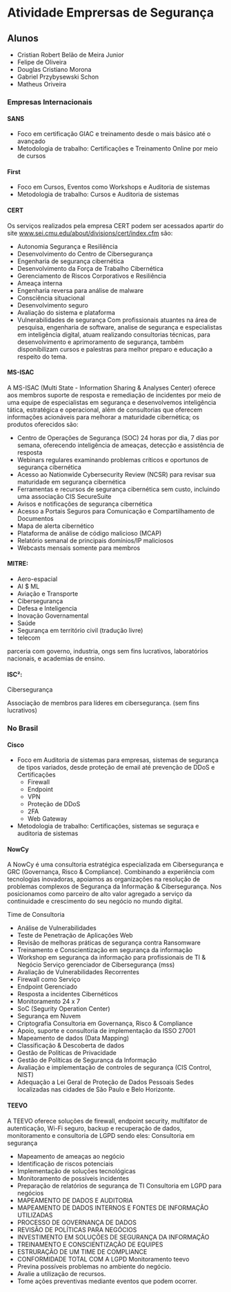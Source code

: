 # Atividade Emprersas de Segurança
## Alunos
- Cristian Robert Belão de Meira Junior
- Felipe de Oliveira
- Douglas Cristiano Morona
- Gabriel Przybysewski Schon
- Matheus Oriveira


### Empresas Internacionais

#### SANS
- Foco em certificação GIAC e treinamento desde o mais básico até o avançado
- Metodologia de trabalho: Certificações e Treinamento Online por meio de cursos

#### First

- Foco em Cursos, Eventos como Workshops e Auditoria de sistemas
-  Metodologia de trabalho: Cursos e Auditoria de sistemas


#### CERT

Os serviços realizados pela empresa CERT podem ser acessados apartir do site www.sei.cmu.edu/about/divisions/cert/index.cfm são:
-	Autonomia Segurança e Resiliência
-	Desenvolvimento do Centro de Cibersegurança
-	Engenharia de segurança cibernética
-	Desenvolvimento da Força de Trabalho Cibernética
-	Gerenciamento de Riscos Corporativos e Resiliência
-	Ameaça interna
-	Engenharia reversa para análise de malware
-	Consciência situacional
-	Desenvolvimento seguro
-	Avaliação do sistema e plataforma
-	Vulnerabilidades de segurança
Com profissionais atuantes na área de pesquisa, engenharia de software, analise de segurança e especialistas em inteligência digital, atuam realizando consultorias técnicas, para desenvolvimento e aprimoramento de segurança, também disponibilizam cursos e palestras para melhor preparo e educação a respeito do tema.


#### MS-ISAC
 A MS-ISAC (Multi State - Information Sharing & Analyses Center) oferece aos membros suporte de resposta e remediação de incidentes por meio de uma equipe de especialistas em segurança e desenvolvemos inteligência tática, estratégica e operacional, além de consultorias que oferecem informações acionáveis para melhorar a maturidade cibernética; os produtos oferecidos são:

-	Centro de Operações de Segurança (SOC) 24 horas por dia, 7 dias por semana, oferecendo inteligência de ameaças, detecção e assistência de resposta
-	Webinars regulares examinando problemas críticos e oportunos de segurança cibernética
-	Acesso ao Nationwide Cybersecurity Review (NCSR) para revisar sua maturidade em segurança cibernética
-	Ferramentas e recursos de segurança cibernética sem custo, incluindo uma associação CIS SecureSuite
-	Avisos e notificações de segurança cibernética
-	Acesso a Portais Seguros para Comunicação e Compartilhamento de Documentos
-	Mapa de alerta cibernético
-	Plataforma de análise de código malicioso (MCAP)
-	Relatório semanal de principais domínios/IP maliciosos
-	Webcasts mensais somente para membros


#### MITRE:

- Aero-espacial
- AI $ ML
- Aviação e Transporte
- Cibersegurança
- Defesa e Inteligencia
- Inovação Governamental
- Saúde
- Segurança em território civil (tradução livre)
- telecom

parceria com governo, industria, ongs sem fins lucrativos, laboratórios nacionais, e academias de ensino.

#### ISC²:

Cibersegurança

Associação de membros para líderes em cibersegurança. (sem fins lucrativos)


### No Brasil


#### Cisco
- Foco em Auditoria de sistemas para empresas, sistemas de  segurança de tipos variados, desde proteção de email até prevenção de DDoS e Certificações
	- Firewall
	- Endpoint
	- VPN
	- Proteção de DDoS
	- 2FA
	- Web Gateway
- Metodologia de trabalho: Certificações, sistemas se seguraça e auditoria de sistemas


#### NowCy
A NowCy é uma consultoria estratégica especializada em Cibersegurança e GRC (Governança, Risco & Compliance). Combinando a experiência com tecnologias inovadoras, apoiamos as organizações na resolução de problemas complexos de Segurança da Informação & Cibersegurança. Nos posicionamos como parceiro de alto valor agregado a serviço da continuidade e crescimento do seu negócio no mundo digital.

Time de Consultoria
-	Análise de Vulnerabilidades
-	Teste de Penetração de Aplicações Web
-	Revisão de melhoras práticas de segurança contra Ransomware
-	Treinamento e Conscientização em segurança da informação
-	Workshop em segurança da informação para profissionais de TI & Negócio
Serviço gerenciador de Cibersegurança (mss)
-	Avaliação de Vulnerabilidades Recorrentes
-	Firewall como Serviço
-	Endpoint Gerenciado
-	Resposta a incidentes Cibernéticos
-	Monitoramento 24 x 7
-	SoC (Segurity Operation Center)
-	Segurança em Nuvem
-	Criptografia
Consultoria em Governança, Risco & Compliance
-	Apoio, suporte e consultoria de implementação da ISSO 27001
-	Mapeamento de dados (Data Mapping)
-	Classificação & Descoberta de dados
-	Gestão de Politicas de Privacidade
-	Gestão de Políticas de Segurança da Informação
-	Avaliação e implementação de controles de segurança (CIS Control, NIST)
-	Adequação a Lei Geral de Proteção de Dados Pessoais
Sedes localizadas nas cidades de São Paulo e Belo Horizonte.



#### TEEVO

A TEEVO oferece soluções de firewall, endpoint security, multifator de autenticação, Wi-Fi seguro, backup e recuperação de dados, monitoramento e consultoria de LGPD sendo eles:
Consultoria em segurança
-	Mapeamento de ameaças ao negócio
-	Identificação de riscos potenciais
-	Implementação de soluções tecnológicas
-	Monitoramento de possíveis incidentes
-	Preparação de relatórios de segurança de TI
Consultoria em LGPD para negócios
-	MAPEAMENTO DE DADOS E AUDITORIA
-	MAPEAMENTO DE DADOS INTERNOS E FONTES DE INFORMAÇÃO UTILIZADAS
-	PROCESSO DE GOVERNANÇA DE DADOS
-	REVISÃO DE POLÍTICAS PARA NEGÓCIOS
-	INVESTIMENTO EM SOLUÇÕES DE SEGURANÇA DA INFORMAÇÃO
-	TREINAMENTO E CONSCIENTIZAÇÃO DE EQUIPES
-	ESTRURAÇÃO DE UM TIME DE COMPLIANCE
-	CONFORMIDADE TOTAL COM A LGPD
Monitoramento teevo
-	Previna possíveis problemas no ambiente do negócio.
-	Avalie a utilização de recursos.
-	Tome ações preventivas mediante eventos que podem ocorrer.
